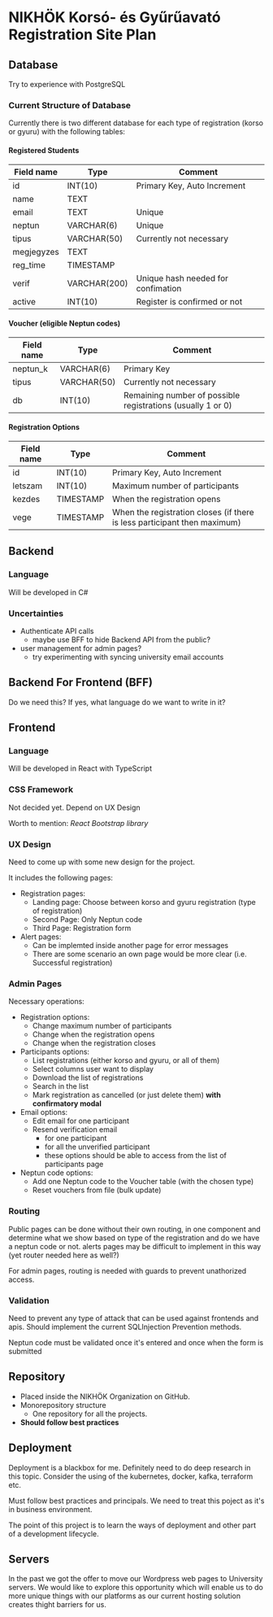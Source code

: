 # NIKHÖK Korsó- és Gyűrűavató<br />Registration Site Plan

## Database

Try to experience with PostgreSQL

### Current Structure of Database

Currently there is two different database for each type of registration (korso or gyuru) with the following tables:

#### Registered Students

| Field name | Type         | Comment                            |
| ---------- | ------------ | ---------------------------------- |
| id         | INT(10)      | Primary Key, Auto Increment        |
| name       | TEXT         |                                    |
| email      | TEXT         | Unique                             |
| neptun     | VARCHAR(6)   | Unique                             |
| tipus      | VARCHAR(50)  | Currently not necessary            |
| megjegyzes | TEXT         |                                    |
| reg_time   | TIMESTAMP    |                                    |
| verif      | VARCHAR(200) | Unique hash needed for confimation |
| active     | INT(10)      | Register is confirmed or not       |

#### Voucher (eligible Neptun codes)

| Field name | Type        | Comment                                                     |
| ---------- | ----------- | ----------------------------------------------------------- |
| neptun_k   | VARCHAR(6)  | Primary Key                                                 |
| tipus      | VARCHAR(50) | Currently not necessary                                     |
| db         | INT(10)     | Remaining number of possible registrations (usually 1 or 0) |

#### Registration Options

| Field name | Type      | Comment                                                                  |
| ---------- | --------- | ------------------------------------------------------------------------ |
| id         | INT(10)   | Primary Key, Auto Increment                                              |
| letszam    | INT(10)   | Maximum number of participants                                           |
| kezdes     | TIMESTAMP | When the registration opens                                              |
| vege       | TIMESTAMP | When the registration closes (if there is less participant then maximum) |

## Backend

### Language

Will be developed in C#

### Uncertainties

- Authenticate API calls
    - maybe use BFF to hide Backend API from the public?
- user management for admin pages?
    - try experimenting with syncing university email accounts

## Backend For Frontend (BFF)

Do we need this? If yes, what language do we want to write in it?

## Frontend

### Language

Will be developed in React with TypeScript

### CSS Framework

Not decided yet. Depend on UX Design

Worth to mention: *React Bootstrap library*

### UX Design

Need to come up with some new design for the project.

It includes the following pages:
- Registration pages:
    - Landing page: Choose between korso and gyuru registration (type of registration)
    - Second Page: Only Neptun code
    - Third Page: Registration form
- Alert pages:
    - Can be implemted inside another page for error messages
    - There are some scenario an own page would be more clear (i.e. Successful registration)

### Admin Pages

Necessary operations:
- Registration options:
    - Change maximum number of participants
    - Change when the registration opens
    - Change when the registration closes
- Participants options:
    - List registrations (either korso and gyuru, or all of them)
    - Select columns user want to display
    - Download the list of registrations
    - Search in the list
    - Mark registration as cancelled (or just delete them) **with confirmatory modal**
- Email options:
    - Edit email for one participant
    - Resend verification email
        - for one participant
        - for all the unverified participant
        - these options should be able to access from the list of participants page
- Neptun code options:
    - Add one Neptun code to the Voucher table (with the chosen type)
    - Reset vouchers from file (bulk update)
 
### Routing

Public pages can be done without their own routing, in one component and determine what we show based on type of the registration and do we have a neptun code or not.
alerts pages may be difficult to implement in this way (yet router needed here as well?)

For admin pages, routing is needed with guards to prevent unathorized access.

### Validation

Need to prevent any type of attack that can be used against frontends and apis. Should implement the current SQLInjection Prevention methods.

Neptun code must be validated once it's entered and once when the form is submitted

## Repository

- Placed inside the NIKHÖK Organization on GitHub.
- Monorepository structure
    - One repository for all  the projects.
- **Should follow best practices**

## Deployment

Deployment is a blackbox for me. Definitely need to do deep research in this topic. Consider the using of the kubernetes, docker, kafka, terraform etc.

Must follow best practices and principals. We need to treat this poject as it's in business environment.

The point of this project is to learn the ways of deployment and other part of a development lifecycle.

## Servers

In the past we got the offer to move our Wordpress web pages to University servers. We would like to explore this opportunity which will enable us to do more unique things with our platforms as our current hosting solution creates thight barriers for us.
